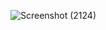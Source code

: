
![Screenshot (2124)](https://user-images.githubusercontent.com/61939693/159058124-127901dc-089c-415e-b7b4-78edf4ca2029.png)

